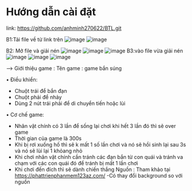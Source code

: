 # Hướng dẫn cài đặt
link: https://github.com/anhminh270622/BTL.git

B1:Tải file về từ link trên ![image](https://user-images.githubusercontent.com/80165105/116264413-78e9de80-a7a4-11eb-95c8-c5e03f8d19e2.png)
![image](https://user-images.githubusercontent.com/80165105/116267323-830cdc80-a7a6-11eb-83fa-b54bfcaf843d.png)

B2: Mở file và giải nén ![image](https://user-images.githubusercontent.com/80165105/116266677-e64a3f00-a7a5-11eb-934b-c4f7faaf34b4.png) ![image](https://user-images.githubusercontent.com/80165105/116266742-f6fab500-a7a5-11eb-9a88-32c807b6afd0.png)
![image](https://user-images.githubusercontent.com/80165105/116266786-01b54a00-a7a6-11eb-8147-5ac7fdae23fe.png)
B3:vào file vừa giải nén ![image](https://user-images.githubusercontent.com/80165105/116266921-227d9f80-a7a6-11eb-8d94-8635609ca0a2.png)
![image](https://user-images.githubusercontent.com/80165105/116266947-28738080-a7a6-11eb-94bb-63755b689d55.png)
![image](https://user-images.githubusercontent.com/80165105/116266990-32957f00-a7a6-11eb-9a1b-b6dfbc4e6c25.png)


-->	Giới thiệu game :
Tên game : game bắn súng

•	Điều khiển: 
-	Chuột trái để bắn đạn
-	Chuột phải để nhảy
-	Dùng 2 nút trái phải để di chuyển tiến hoặc lùi

•	Cơ chế game:
-	Nhân vật chính có 3 lần để sống lại chơi khi hết 3 lần đó thì sẽ over game
-	Thời gian của game là 300s
-	Khi bị rơi xuống hố thì sẽ k mất 1 số lần chơi và nó sẽ hồi sinh lại sau 3s và nó sẽ lùi lại 1 khỏang nhỏ
-	Khi chơi nhân vật chính cần tránh các đạn bắn từ con quái và tránh va chạm  với các con quái đó để tránh bị mất 1 lần chơi
-	Khi chơi đến đích thì sẽ dành chiến thắng
Nguồn : Tham khảo tại https://phattrienphanmem123az.com/
-Có thay đổi background so với nguồn
